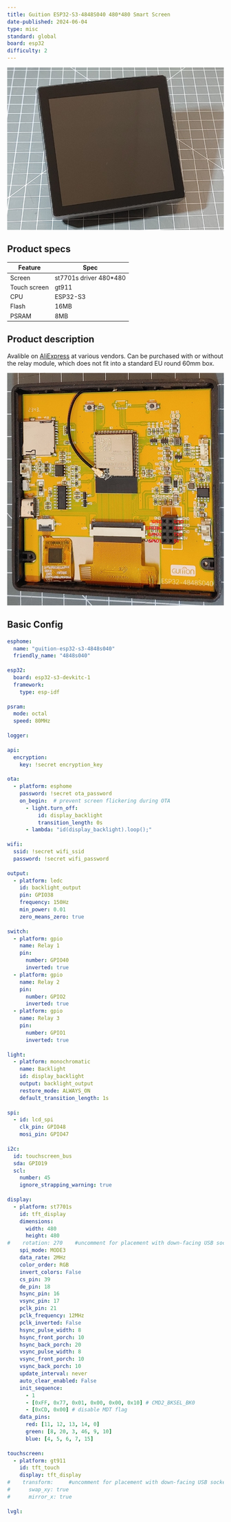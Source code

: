 ```yaml
---
title: Guition ESP32-S3-4848S040 480*480 Smart Screen
date-published: 2024-06-04
type: misc
standard: global
board: esp32
difficulty: 2
---
```


![Product image](./guition-esp32-s3-4848s040.jpg "Product image")

## Product specs

| Feature      | Spec                    |
| ------------ | ----------------------- |
| Screen       | st7701s driver 480\*480 |
| Touch screen | gt911                   |
| CPU          | ESP32-S3                |
| Flash        | 16MB                    |
| PSRAM        | 8MB                     |

## Product description

Avalible on [AliExpress](https://www.aliexpress.com/item/3256806115962222.html) at various vendors. Can be purchased with or without the relay module, which does not fit into a standard EU round 60mm box.

![Connector pinout](./guition-esp32-s3-4848s040-connector.jpg "Connector pinout")

## Basic Config

```yaml
esphome:
  name: "guition-esp32-s3-4848s040"
  friendly_name: "4848s040"

esp32:
  board: esp32-s3-devkitc-1
  framework:
    type: esp-idf

psram:
  mode: octal
  speed: 80MHz

logger:

api:
  encryption:
    key: !secret encryption_key

ota:
  - platform: esphome
    password: !secret ota_password
    on_begin:  # prevent screen flickering during OTA
      - light.turn_off:
          id: display_backlight
          transition_length: 0s
      - lambda: "id(display_backlight).loop();"

wifi:
  ssid: !secret wifi_ssid
  password: !secret wifi_password

output:
  - platform: ledc
    id: backlight_output
    pin: GPIO38
    frequency: 150Hz
    min_power: 0.01
    zero_means_zero: true

switch:
  - platform: gpio
    name: Relay 1
    pin:
      number: GPIO40
      inverted: true
  - platform: gpio
    name: Relay 2
    pin:
      number: GPIO2
      inverted: true
  - platform: gpio
    name: Relay 3
    pin:
      number: GPIO1
      inverted: true

light:
  - platform: monochromatic
    name: Backlight
    id: display_backlight
    output: backlight_output
    restore_mode: ALWAYS_ON
    default_transition_length: 1s

spi:
  - id: lcd_spi
    clk_pin: GPIO48
    mosi_pin: GPIO47

i2c:
  id: touchscreen_bus
  sda: GPIO19
  scl:
    number: 45
    ignore_strapping_warning: true

display:
  - platform: st7701s
    id: tft_display
    dimensions:
      width: 480
      height: 480
#    rotation: 270    #uncomment for placement with down-facing USB socket
    spi_mode: MODE3
    data_rate: 2MHz
    color_order: RGB
    invert_colors: False
    cs_pin: 39
    de_pin: 18
    hsync_pin: 16
    vsync_pin: 17
    pclk_pin: 21
    pclk_frequency: 12MHz
    pclk_inverted: False
    hsync_pulse_width: 8
    hsync_front_porch: 10
    hsync_back_porch: 20
    vsync_pulse_width: 8
    vsync_front_porch: 10
    vsync_back_porch: 10
    update_interval: never
    auto_clear_enabled: False
    init_sequence:
      - 1
      - [0xFF, 0x77, 0x01, 0x00, 0x00, 0x10] # CMD2_BKSEL_BK0
      - [0xCD, 0x00] # disable MDT flag
    data_pins:
      red: [11, 12, 13, 14, 0]
      green: [8, 20, 3, 46, 9, 10]
      blue: [4, 5, 6, 7, 15]

touchscreen:
  - platform: gt911
    id: tft_touch
    display: tft_display
#    transform:     #uncomment for placement with down-facing USB socket
#      swap_xy: true
#      mirror_x: true

lvgl:
```
